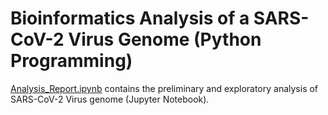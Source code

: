 # Bioinformatics Analysis of a SARS-CoV-2 Virus Genome (Python Programming)

[Analysis_Report.ipynb](Analysis_Report.ipynb) contains the preliminary and exploratory analysis of SARS-CoV-2 Virus genome (Jupyter Notebook).
